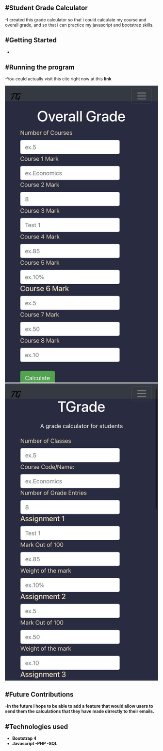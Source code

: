 #Student Grade Calculator
-
-I created this grade calculator so that i could calculate my course and overall grade, and so that i can practice my javascript and bootstrap skills.

#Getting Started
- 
-

#Running the program
-
-You could actually visit this cite right now at this <strong>link<strong>

![](tjgrade.jpg)
![](tjgrade2.jpg)

#Future Contributions
-
-In the future I hope to be able to add a feature that would allow users to send them the calculations that they have made dirrectly to their emails.

#Technologies used
-
- Bootstrap 4
- Javascript
-PHP
-SQL
        
